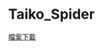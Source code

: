 # Taiko_Spider

[檔案下載](https://drive.google.com/file/d/1ZzZzfAFOA7hN06zJacPqCgE0WumifCcE/view?usp=drive_link)
